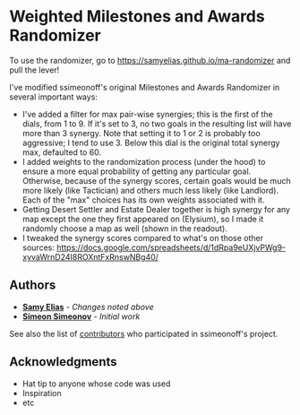 # Weighted Milestones and Awards Randomizer

To use the randomizer, go to https://samyelias.github.io/ma-randomizer and pull the lever!

I've modified ssimeonoff's original Milestones and Awards Randomizer in several important ways:

* I've added a filter for max pair-wise synergies; this is the first of the dials, from 1 to 9. If it's set to 3, no two goals in the resulting list will have more than 3 synergy. Note that setting it to 1 or 2 is probably too aggressive; I tend to use 3. Below this dial is the original total synergy max, defaulted to 60.
* I added weights to the randomization process (under the hood) to ensure a more equal probability of getting any particular goal. Otherwise, because of the synergy scores, certain goals would be much more likely (like Tactician) and others much less likely (like Landlord). Each of the "max" choices has its own weights associated with it.
* Getting Desert Settler and Estate Dealer together is high synergy for any map except the one they first appeared on (Elysium), so I made it randomly choose a map as well (shown in the readout).
* I tweaked the synergy scores compared to what's on those other sources: https://docs.google.com/spreadsheets/d/1dRpa9eUXjvPWg9-xyvaWrnD24I8ROXntFxRnswNBg40/

## Authors

* **[Samy Elias](https://github.com/samyelias)** - *Changes noted above*
* **[Simeon Simeonov](https://github.com/ssimeonoff)** - *Initial work*

See also the list of [contributors](https://github.com/your/project/contributors) who participated in ssimeonoff's project.

## Acknowledgments

* Hat tip to anyone whose code was used
* Inspiration
* etc
